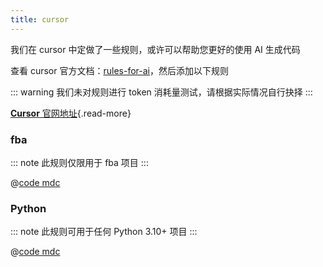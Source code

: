```yaml
---
title: cursor
---
```



我们在 cursor 中定做了一些规则，或许可以帮助您更好的使用 AI 生成代码

查看 cursor 官方文档：[rules-for-ai](https://docs.cursor.com/context/rules-for-ai)，然后添加以下规则

::: warning
我们未对规则进行 token 消耗量测试，请根据实际情况自行抉择
:::

[**Cursor** 官网地址](https://www.cursor.com/){.read-more}

### fba

::: note
此规则仅限用于 fba 项目
:::

@[code mdc](../../code/fastapi.mdc)

### Python

::: note
此规则可用于任何 Python 3.10+ 项目
:::

@[code mdc](../../code/python.mdc)
